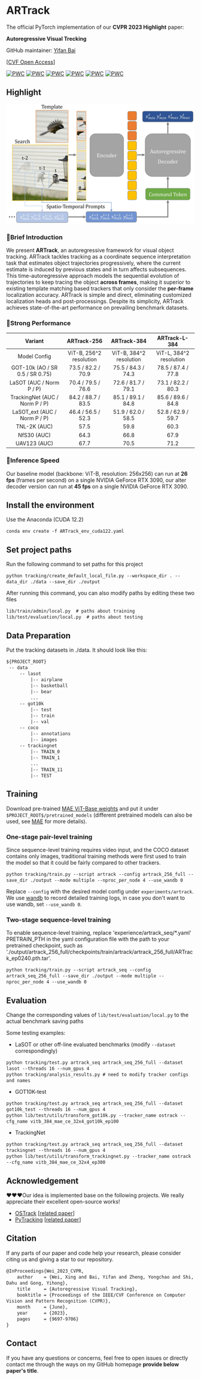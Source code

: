 # ARTrack

The official PyTorch implementation of our **CVPR 2023 Highlight** paper:

**Autoregressive Visual Trecking**

GitHub maintainer: [Yifan Bai](https://github.com/AlexDotHam)

[[CVF Open Access](https://openaccess.thecvf.com/content/CVPR2023/papers/Wei_Autoregressive_Visual_Tracking_CVPR_2023_paper.pdf)] 

[![PWC](https://img.shields.io/endpoint.svg?url=https://paperswithcode.com/badge/autoregressive-visual-tracking/visual-object-tracking-on-got-10k)](https://paperswithcode.com/sota/visual-object-tracking-on-got-10k?p=autoregressive-visual-tracking)
[![PWC](https://img.shields.io/endpoint.svg?url=https://paperswithcode.com/badge/autoregressive-visual-tracking/visual-object-tracking-on-tnl2k)](https://paperswithcode.com/sota/visual-object-tracking-on-tnl2k?p=autoregressive-visual-tracking)
[![PWC](https://img.shields.io/endpoint.svg?url=https://paperswithcode.com/badge/autoregressive-visual-tracking/visual-object-tracking-on-lasot)](https://paperswithcode.com/sota/visual-object-tracking-on-lasot?p=autoregressive-visual-tracking)
[![PWC](https://img.shields.io/endpoint.svg?url=https://paperswithcode.com/badge/autoregressive-visual-tracking/visual-object-tracking-on-trackingnet)](https://paperswithcode.com/sota/visual-object-tracking-on-trackingnet?p=autoregressive-visual-tracking)
[![PWC](https://img.shields.io/endpoint.svg?url=https://paperswithcode.com/badge/autoregressive-visual-tracking/visual-object-tracking-on-lasot-ext)](https://paperswithcode.com/sota/visual-object-tracking-on-lasot-ext?p=autoregressive-visual-tracking)
[![PWC](https://img.shields.io/endpoint.svg?url=https://paperswithcode.com/badge/autoregressive-visual-tracking/visual-object-tracking-on-uav123)](https://paperswithcode.com/sota/visual-object-tracking-on-uav123?p=autoregressive-visual-tracking)

## Highlight

![](figure/overview.jpg)

### :bookmark:Brief Introduction

We present **ARTrack**, an autoregressive framework for visual object tracking. ARTrack tackles tracking as a coordinate sequence interpretation task that estimates object trajectories progressively, where the current estimate is induced by previous states and in turn affects subsequences. This time-autoregressive approach models the sequential evolution of trajectories to keep tracing the object **across frames**, making it superior to existing template matching based trackers that only consider the **per-frame** localization accuracy. ARTrack is simple and direct, eliminating customized localization heads and post-processings. Despite its simplicity, ARTrack achieves state-of-the-art performance on prevailing benchmark datasets.
### :bookmark:Strong Performance

|             Variant             |       ARTrack-256       |       ARTrack-384       |      ARTrack-L-384      |
|:-------------------------------:|:-----------------------:|:-----------------------:|:-----------------------:|
|          Model Config           | ViT-B, 256^2 resolution | ViT-B, 384^2 resolution | ViT-L, 384^2 resolution |
| GOT-10k (AO / SR 0.5 / SR 0.75) |   73.5 / 82.2 / 70.9    |   75.5 / 84.3 / 74.3    |   78.5 / 87.4 / 77.8    |
|    LaSOT (AUC / Norm P / P)     |   70.4 / 79.5 / 76.6    |   72.6 / 81.7 / 79.1    |   73.1 / 82.2 / 80.3    |
| TrackingNet (AUC / Norm P / P)  |   84.2 / 88.7 / 83.5    |   85.1 / 89.1 / 84.8    |   85.6 / 89.6 / 84.8    |
|  LaSOT_ext (AUC / Norm P / P)   |   46.4 / 56.5 / 52.3    |   51.9 / 62.0 / 58.5    |   52.8 / 62.9 / 59.7    |
|          TNL-2K (AUC)           |          57.5           |          59.8           |          60.3           |
|           NfS30 (AUC)           |          64.3           |          66.8           |          67.9           |
|          UAV123 (AUC)           |          67.7           |          70.5           |          71.2           |

### :bookmark:Inference Speed

Our baseline model (backbone: ViT-B, resolution: 256x256) can run at **26 fps** (frames per second) on a single NVIDIA GeForce RTX 3090, our alter decoder version can run at **45 fps** on a single NVIDIA GeForce RTX 3090.

## Install the environment

Use the Anaconda (CUDA 12.2)
```
conda env create -f ARTrack_env_cuda122.yaml
```

## Set project paths
Run the following command to set paths for this project
```
python tracking/create_default_local_file.py --workspace_dir . --data_dir ./data --save_dir ./output
```
After running this command, you can also modify paths by editing these two files
```
lib/train/admin/local.py  # paths about training
lib/test/evaluation/local.py  # paths about testing
```

## Data Preparation
Put the tracking datasets in ./data. It should look like this:
   ```
   ${PROJECT_ROOT}
    -- data
        -- lasot
            |-- airplane
            |-- basketball
            |-- bear
            ...
        -- got10k
            |-- test
            |-- train
            |-- val
        -- coco
            |-- annotations
            |-- images
        -- trackingnet
            |-- TRAIN_0
            |-- TRAIN_1
            ...
            |-- TRAIN_11
            |-- TEST
   ```

## Training
Download pre-trained [MAE ViT-Base weights](https://dl.fbaipublicfiles.com/mae/pretrain/mae_pretrain_vit_base.pth) and put it under `$PROJECT_ROOT$/pretrained_models` (different pretrained models can also be used, see [MAE](https://github.com/facebookresearch/mae) for more details).

### One-stage pair-level training

Since sequence-level training requires video input, and the COCO dataset contains only images, traditional training methods were first used to train the model so that it could be fairly compared to other trackers.
```
python tracking/train.py --script artrack --config artrack_256_full --save_dir ./output --mode multiple --nproc_per_node 4 --use_wandb 0
```

Replace `--config` with the desired model config under `experiments/artrack`. We use [wandb](https://github.com/wandb/client) to record detailed training logs, in case you don't want to use wandb, set `--use_wandb 0`.

### Two-stage sequence-level training

To enable sequence-level training, replace 'experience/artrack_seq/*.yaml' PRETRAIN_PTH in the yaml configuration file with the path to your pretrained checkpoint, such as './output/artrack_256_full/checkpoints/train/artrack/artrack_256_full/ARTrack_ep0240.pth.tar'.

```
python tracking/train.py --script artrack_seq --config artrack_seq_256_full --save_dir ./output --mode multiple --nproc_per_node 4 --use_wandb 0
```

## Evaluation

Change the corresponding values of `lib/test/evaluation/local.py` to the actual benchmark saving paths

Some testing examples:
- LaSOT or other off-line evaluated benchmarks (modify `--dataset` correspondingly)
```
python tracking/test.py artrack_seq artrack_seq_256_full --dataset lasot --threads 16 --num_gpus 4
python tracking/analysis_results.py # need to modify tracker configs and names
```
- GOT10K-test
```
python tracking/test.py artrack_seq artrack_seq_256_full --dataset got10k_test --threads 16 --num_gpus 4
python lib/test/utils/transform_got10k.py --tracker_name ostrack --cfg_name vitb_384_mae_ce_32x4_got10k_ep100
```
- TrackingNet
```
python tracking/test.py artrack_seq artrack_seq_256_full --dataset trackingnet --threads 16 --num_gpus 4
python lib/test/utils/transform_trackingnet.py --tracker_name ostrack --cfg_name vitb_384_mae_ce_32x4_ep300
```

## Acknowledgement

:heart::heart::heart:Our idea is implemented base on the following projects. We really appreciate their excellent open-source works!

- [OSTrack](https://github.com/botaoye/OSTrack) [[related paper](https://arxiv.org/abs/2203.11991)]
- [PyTracking](https://github.com/visionml/pytracking) [[related paper](https://arxiv.org/abs/2208.06888)]

## Citation

If any parts of our paper and code help your research, please consider citing us and giving a star to our repository.

```
@InProceedings{Wei_2023_CVPR,
    author    = {Wei, Xing and Bai, Yifan and Zheng, Yongchao and Shi, Dahu and Gong, Yihong},
    title     = {Autoregressive Visual Tracking},
    booktitle = {Proceedings of the IEEE/CVF Conference on Computer Vision and Pattern Recognition (CVPR)},
    month     = {June},
    year      = {2023},
    pages     = {9697-9706}
}
```

## Contact

If you have any questions or concerns, feel free to open issues or directly contact me through the ways on my GitHub homepage **provide below paper's title**.